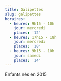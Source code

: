 ```yaml
---
title: Galipettes
slug: galipettes
horaires:
  - heures: 9h15 - 10h
    jour: mercredi
    places: '12'
  - heures: 17h15 - 18h
    jour: mercredi
    places: '18'
  - heures: 9h15 - 10h
    jour: samedi
    places: '14'
---
```

Enfants nés en 2015
